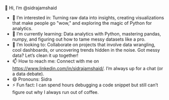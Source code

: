 👋 Hi, I’m @sidrajamshaid
- 👀 I’m interested in:  Turning raw data into insights, creating visualizations that make people go "wow," and exploring the magic of Python for analytics.
- 🌱 I’m currently learning:  Data analytics with Python, mastering pandas, numpy, and figuring out how to tame messy datasets like a pro.
- 💞️ I’m looking to:  Collaborate on projects that involve data wrangling, cool dashboards, or uncovering trends hidden in the noise. Got messy data? Let’s clean it up together!
- 📫 How to reach me: Connect with me on https://www.linkedin.com/in/sidrajamshaid/. I’m always up for a chat (or a data debate).
- 😄 Pronouns: Sidra
- ⚡ Fun fact: I can spend hours debugging a code snippet but still can’t figure out why I always run out of coffee.

<!---
sidrajamshaid/sidrajamshaid is a ✨ special ✨ repository because its `README.md` (this file) appears on your GitHub profile.
You can click the Preview link to take a look at your changes.
--->
